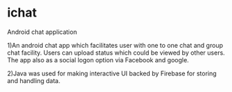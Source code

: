 # ichat
Android chat application

1)An android chat app which facilitates user with one to one chat and
group chat facility. Users can upload status which could be viewed by other users. The app also as a social logon option via Facebook and
google.

2)Java was used for making interactive UI backed by Firebase for storing
and handling data.
